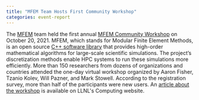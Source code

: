 ```yaml
---
title: "MFEM Team Hosts First Community Workshop"
categories: event-report
---
```


The [MFEM](https://mfem.org) team held the first annual [MFEM Community Workshop](https://mfem.org/workshop/) on October 20, 2021. MFEM, which stands for Modular Finite Element Methods, is an open source [C++ software library](https://github.com/mfem/mfem/) that provides high-order mathematical algorithms for large-scale scientific simulations. The project’s discretization methods enable HPC systems to run these simulations more efficiently. More than 150 researchers from dozens of organizations and countries attended the one-day virtual workshop organized by Aaron Fisher, Tzanio Kolev, Will Pazner, and Mark Stowell. According to the registration survey, more than half of the participants were new users. An [article about the workshop](https://computing.llnl.gov/about/newsroom/mfem-team-hosts-first-community-workshop) is available on LLNL's Computing website.

